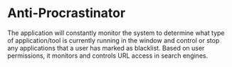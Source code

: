 # Anti-Procrastinator
The application will constantly monitor the system to determine what type of application/tool is currently running in the window and control or stop any applications that a user has marked as blacklist. Based on user permissions, it monitors and controls URL access in search engines.
